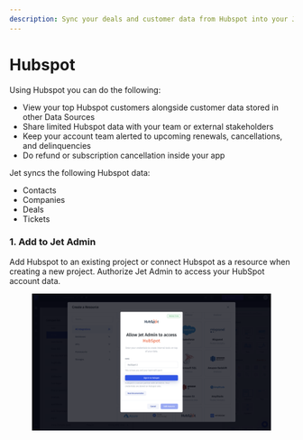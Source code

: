 ```yaml
---
description: Sync your deals and customer data from Hubspot into your Jet app
---
```


# Hubspot

Using Hubspot you can do the following:

* View your top Hubspot customers alongside customer data stored in other Data Sources
* Share limited Hubspot data with your team or external stakeholders
* Keep your account team alerted to upcoming renewals, cancellations, and delinquencies
* Do refund or subscription cancellation inside your app

Jet syncs the following Hubspot data:

* Contacts
* Companies
* Deals
* Tickets

### 1. Add to Jet Admin

Add Hubspot to an existing project or connect Hubspot as a resource when creating a new project.  Authorize Jet Admin to access your HubSpot account data.

<figure><img src="../../.gitbook/assets/image (2).png" alt=""><figcaption></figcaption></figure>



